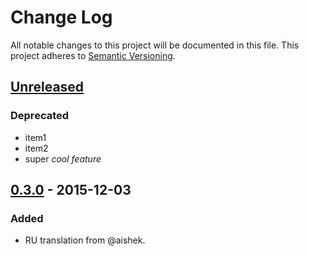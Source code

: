 # Change Log
All notable changes to this project will be documented in this file.
This project adheres to [Semantic Versioning](http://semver.org/).

## [Unreleased]
### Deprecated
-   item1
-   item2
-   super _cool feature_

## [0.3.0] - 2015-12-03
### Added
-   RU translation from @aishek.

[unreleased]: https://github.com/geut/chan/compare/v0.3.0...HEAD
[0.3.0]: https://github.com/geut/chan/compare/first-commit...v0.3.0
